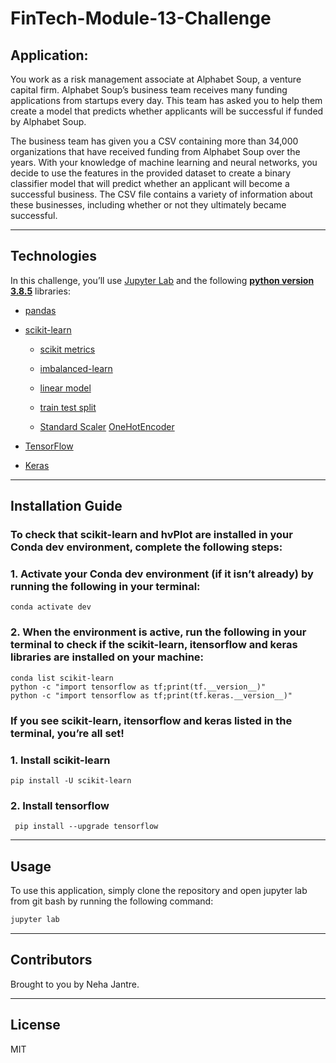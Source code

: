 # FinTech-Module-13-Challenge
## Application:
You work as a risk management associate at Alphabet Soup, a venture capital firm. Alphabet Soup’s business team receives many funding applications from startups every day. This team has asked you to help them create a model that predicts whether applicants will be successful if funded by Alphabet Soup.

The business team has given you a CSV containing more than 34,000 organizations that have received funding from Alphabet Soup over the years. With your knowledge of machine learning and neural networks, you decide to use the features in the provided dataset to create a binary classifier model that will predict whether an applicant will become a successful business. The CSV file contains a variety of information about these businesses, including whether or not they ultimately became successful.

---
## Technologies

In this challenge, you’ll use [Jupyter Lab](https://jupyterlab.readthedocs.io/en/stable/) and the following  **[python version 3.8.5](https://www.python.org/downloads/)** libraries:


* [pandas](https://pandas.pydata.org/docs/)

* [scikit-learn](https://scikit-learn.org/stable/)
    * [scikit metrics](https://scikit-learn.org/stable/modules/model_evaluation.html) 
    *  [imbalanced-learn](https://imbalanced-learn.org/stable/) 
    *  [linear model](https://scikit-learn.org/stable/modules/linear_model.html)
    * [train test split](https://scikit-learn.org/stable/modules/generated/sklearn.model_selection.train_test_split.html) 

    *  [Standard Scaler](https://scikit-learn.org/stable/modules/generated/sklearn.preprocessing.StandardScaler.html)
     [OneHotEncoder](https://scikit-learn.org/stable/modules/generated/sklearn.preprocessing.OneHotEncoder.html)
* [TensorFlow](https://www.tensorflow.org/)
* [Keras](https://keras.io/)
---
## Installation Guide


  ### To check that scikit-learn and hvPlot are installed in your Conda dev environment, complete the following steps:

  ### 1. Activate your Conda dev environment (if it isn’t already) by running the following in your terminal:
```
conda activate dev
```
### 2. When the environment is active, run the following in your terminal to check if the scikit-learn, itensorflow and keras libraries are installed on your machine:
```
conda list scikit-learn
python -c "import tensorflow as tf;print(tf.__version__)"
python -c "import tensorflow as tf;print(tf.keras.__version__)"
```
### If you see scikit-learn, itensorflow and keras listed in the terminal, you’re all set!

  ### 1. Install scikit-learn
```
pip install -U scikit-learn
```
### 2. Install tensorflow
```
 pip install --upgrade tensorflow
```

---
## Usage

To use this application, simply clone the repository and open jupyter lab from git bash by running the following command:

```python
jupyter lab
```


---


## Contributors

Brought to you by Neha Jantre.

---

## License

MIT